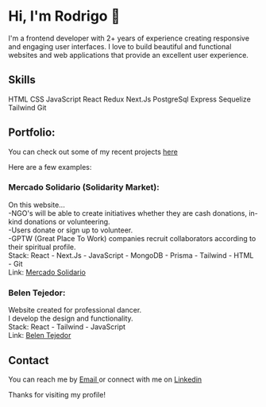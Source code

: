 <h1> Hi, I'm Rodrigo 👋 </h1>

<p>I'm a frontend developer with 2+ years of experience creating responsive and engaging user interfaces. I love to build beautiful and functional websites and web applications that provide an excellent user experience.</p>

<h2> Skills </h2>
HTML
CSS
JavaScript
React
Redux
Next.Js
PostgreSql
Express
Sequelize
Tailwind
Git

<h2>Portfolio: </h2>
<p>You can check out some of my recent projects <a href="https://portfolio-pi-taupe-46.vercel.app/" target="_blank" rel="noreferrer"> here </a></p>

Here are a few examples:

<h3>Mercado Solidario (Solidarity Market):</h3>
On this website... <br/>
-NGO's will be able to create initiatives whether they are cash donations, in-kind donations or volunteering. <br/>
-Users donate or sign up to volunteer. <br/>
-GPTW (Great Place To Work) companies recruit collaborators according to their spiritual profile. <br/>
Stack: React - Next.Js - JavaScript - MongoDB - Prisma - Tailwind - HTML - Git <br/>
Link: <a href="https://mercadosolidario.vercel.app/" target="_blank" rel="noreferrer"> Mercado Solidario </a>

<h3> Belen Tejedor: </h3>
Website created for professional dancer. <br/>
I develop the design and functionality. <br/>
Stack: React - Tailwind - JavaScript <br/>
Link: <a href="https://belentejedor.vercel.app/" target="_blank" rel="noreferrer"> Belen Tejedor </a>

<h2> Contact </h2>
You can reach me by <a href="rodrigoezequielgerman@gmail.com" target="_blank" rel="noreferrer"> Email </a> or connect with me on <a href="https://www.linkedin.com/in/rodrigo-german/" target="_blank" rel="noreferrer"> Linkedin </a>

Thanks for visiting my profile!
